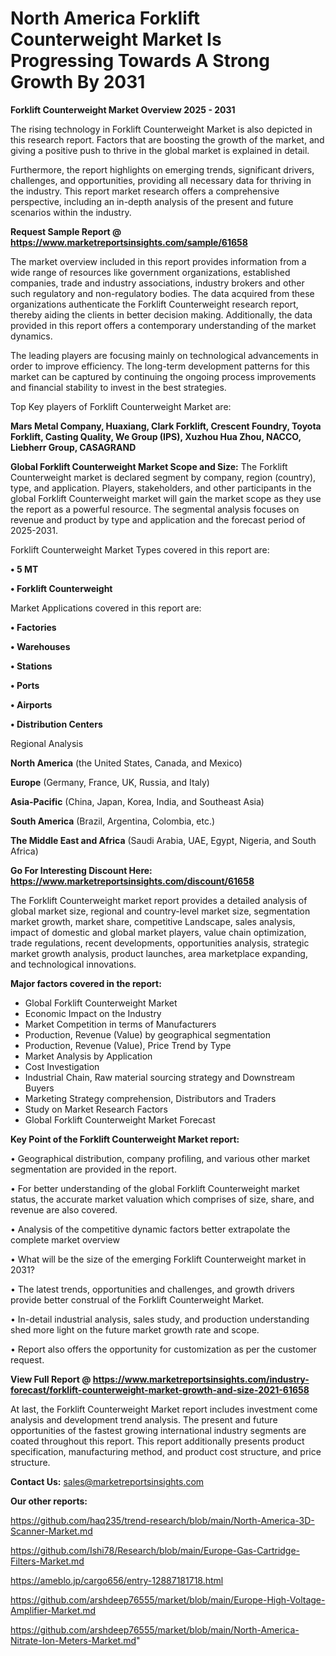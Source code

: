 # North America Forklift Counterweight Market Is Progressing Towards A Strong Growth By 2031

<Strong> Forklift Counterweight Market Overview 2025 - 2031</strong>

The rising technology in Forklift Counterweight Market is also depicted in this research report. Factors that are boosting the growth of the market, and giving a positive push to thrive in the global market is explained in detail.

Furthermore, the report highlights on emerging trends, significant drivers, challenges, and opportunities, providing all necessary data for thriving in the industry. This report market research offers a comprehensive perspective, including an in-depth analysis of the present and future scenarios within the industry.

<strong>Request Sample Report @ <a href=https://www.marketreportsinsights.com/sample/61658>https://www.marketreportsinsights.com/sample/61658</a></strong>

The market overview included in this report provides information from a wide range of resources like government organizations, established companies, trade and industry associations, industry brokers and other such regulatory and non-regulatory bodies. The data acquired from these organizations authenticate the Forklift Counterweight research report, thereby aiding the clients in better decision making. Additionally, the data provided in this report offers a contemporary understanding of the market dynamics.

The leading players are focusing mainly on technological advancements in order to improve efficiency. The long-term development patterns for this market can be captured by continuing the ongoing process improvements and financial stability to invest in the best strategies.

Top Key players of Forklift Counterweight Market are:

<strong>Mars Metal Company, Huaxiang, Clark Forklift, Crescent Foundry, Toyota Forklift, Casting Quality, We Group (IPS), Xuzhou Hua Zhou, NACCO, Liebherr Group, CASAGRAND</strong>

<strong><b>Global Forklift Counterweight Market Scope and Size:</b></strong>
The Forklift Counterweight market is declared segment by company, region (country), type, and application. Players, stakeholders, and other participants in the global Forklift Counterweight market will gain the market scope as they use the report as a powerful resource. The segmental analysis focuses on revenue and product by type and application and the forecast period of 2025-2031.

Forklift Counterweight Market Types covered in this report are:

<strong>• 5 MT

• Forklift Counterweight</strong>

Market Applications covered in this report are:

<strong>• Factories

• Warehouses

• Stations

• Ports

• Airports

• Distribution Centers</strong> 

Regional Analysis

<strong>North America</strong> (the United States, Canada, and Mexico)

<strong>Europe</strong> (Germany, France, UK, Russia, and Italy)

<strong>Asia-Pacific</strong> (China, Japan, Korea, India, and Southeast Asia)

<strong>South America</strong> (Brazil, Argentina, Colombia, etc.)

<strong>The Middle East and Africa</strong> (Saudi Arabia, UAE, Egypt, Nigeria, and South Africa)

<strong>Go For Interesting Discount Here: <a href=https://www.marketreportsinsights.com/discount/61658>https://www.marketreportsinsights.com/discount/61658</a></strong>

The Forklift Counterweight market report provides a detailed analysis of global market size, regional and country-level market size, segmentation market growth, market share, competitive Landscape, sales analysis, impact of domestic and global market players, value chain optimization, trade regulations, recent developments, opportunities analysis, strategic market growth analysis, product launches, area marketplace expanding, and technological innovations.

<strong><b>Major factors covered in the report:</b></strong>
<ul>
  <li>Global Forklift Counterweight Market </li>
  <li>Economic Impact on the Industry</li>
  <li>Market Competition in terms of Manufacturers</li>
  <li>Production, Revenue (Value) by geographical segmentation</li>
  <li>Production, Revenue (Value), Price Trend by Type</li>
  <li>Market Analysis by Application</li>
  <li>Cost Investigation</li>
  <li>Industrial Chain, Raw material sourcing strategy and Downstream Buyers</li>
  <li>Marketing Strategy comprehension, Distributors and Traders</li>
  <li>Study on Market Research Factors</li>
  <li>Global Forklift Counterweight Market Forecast</li>
</ul>

<strong><b>Key Point of the Forklift Counterweight Market report:</b></strong>

• Geographical distribution, company profiling, and various other market segmentation are provided in the report.

• For better understanding of the global Forklift Counterweight market status, the accurate market valuation which comprises of size, share, and revenue are also covered.

• Analysis of the competitive dynamic factors better extrapolate the complete market overview

• What will be the size of the emerging Forklift Counterweight market in 2031?

• The latest trends, opportunities and challenges, and growth drivers provide better construal of the Forklift Counterweight Market.

• In-detail industrial analysis, sales study, and production understanding shed more light on the future market growth rate and scope.

• Report also offers the opportunity for customization as per the customer request.

<strong><b>View Full Report @ <a href=https://www.marketreportsinsights.com/industry-forecast/forklift-counterweight-market-growth-and-size-2021-61658>https://www.marketreportsinsights.com/industry-forecast/forklift-counterweight-market-growth-and-size-2021-61658</a></b></strong>


At last, the Forklift Counterweight Market report includes investment come analysis and development trend analysis. The present and future opportunities of the fastest growing international industry segments are coated throughout this report. This report additionally presents product specification, manufacturing method, and product cost structure, and price structure.

<strong>Contact Us:</strong>
sales@marketreportsinsights.com

<strong>Our other reports:</strong>

<a href=https://github.com/haq235/trend-research/blob/main/North-America-3D-Scanner-Market.md>https://github.com/haq235/trend-research/blob/main/North-America-3D-Scanner-Market.md</a>

<a href=https://github.com/Ishi78/Research/blob/main/Europe-Gas-Cartridge-Filters-Market.md>https://github.com/Ishi78/Research/blob/main/Europe-Gas-Cartridge-Filters-Market.md</a>

<a href=https://ameblo.jp/cargo656/entry-12887181718.html>https://ameblo.jp/cargo656/entry-12887181718.html</a>

<a href=https://github.com/arshdeep76555/market/blob/main/Europe-High-Voltage-Amplifier-Market.md>https://github.com/arshdeep76555/market/blob/main/Europe-High-Voltage-Amplifier-Market.md</a>

<a href=https://github.com/arshdeep76555/market/blob/main/North-America-Nitrate-Ion-Meters-Market.md>https://github.com/arshdeep76555/market/blob/main/North-America-Nitrate-Ion-Meters-Market.md</a>"
